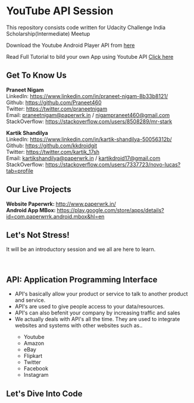 <h1> YouTube API Session </h1>

This repository consists code written for Udacity Challenge India Scholarship(Intermediate) Meetup


Download the Youtube Android Player API from [here](https://developers.google.com/youtube/android/player/downloads/)

Read Full Tutorial to bild your own App using Youtube API [Click here](http://www.paperwrk.in/2016/12/YoutubeApi.html)
<h2>Get To Know Us </h2>

<b>Praneet Nigam</b><br />
LinkedIn: https://www.linkedin.com/in/praneet-nigam-8b33b8121/  <br />
Github: https://github.com/Praneet460 <br/>
Twitter: https://twitter.com/praneetnigam <br />
Email: praneetnigam@paperwrk.in / nigampraneet460@gmail.com <br />
StackOverflow: https://stackoverflow.com/users/8508289/mr-stark 

<b>Kartik Shandilya</b> <br/>
LinkedIn: https://www.linkedin.com/in/kartik-shandilya-50056312b/  <br />
Github: https://github.com/kkdroidgit <br/>
Twitter: https://twitter.com/kartik_17sh <br />
Email: kartikshandilya@paperwrk.in / kartikdroid17@gmail.com <br />
StackOverflow: https://stackoverflow.com/users/7337723/novo-lucas?tab=profile

<h2>Our Live Projects</h2>

<b>Website Paperwrk: </b>http://www.paperwrk.in/ <br/>
<b>Android App MBox: </b>https://play.google.com/store/apps/details?id=com.paperwrrk.android.mbox&hl=en <br />

<h2>Let's Not Stress!</h2>
<p>It will be an introductory session and we all are here to learn.</p> <br />

<h2>API: Application Programming Interface</h2>

<ul>
  <li>API's basically allow your product or service to talk to another product and service.</li>
  <li>API's are used to give people access to your data/resources.</li>
  <li>API's can also befenit your company by increasing traffic and sales</li>
  <li>We actually deals with API's all the time. They are used to integrate websites and systems with other websites such as..</li>
  <ul>
    <li>Youtube</li>
    <li>Amazon</li>
    <li>eBay</li>
    <li>Flipkart</li>
    <li>Twitter</li>
    <li>Facebook</li>
    <li>Instagram</li>
  </ul>
</ul>

<h2>Let's Dive Into Code</h2>



